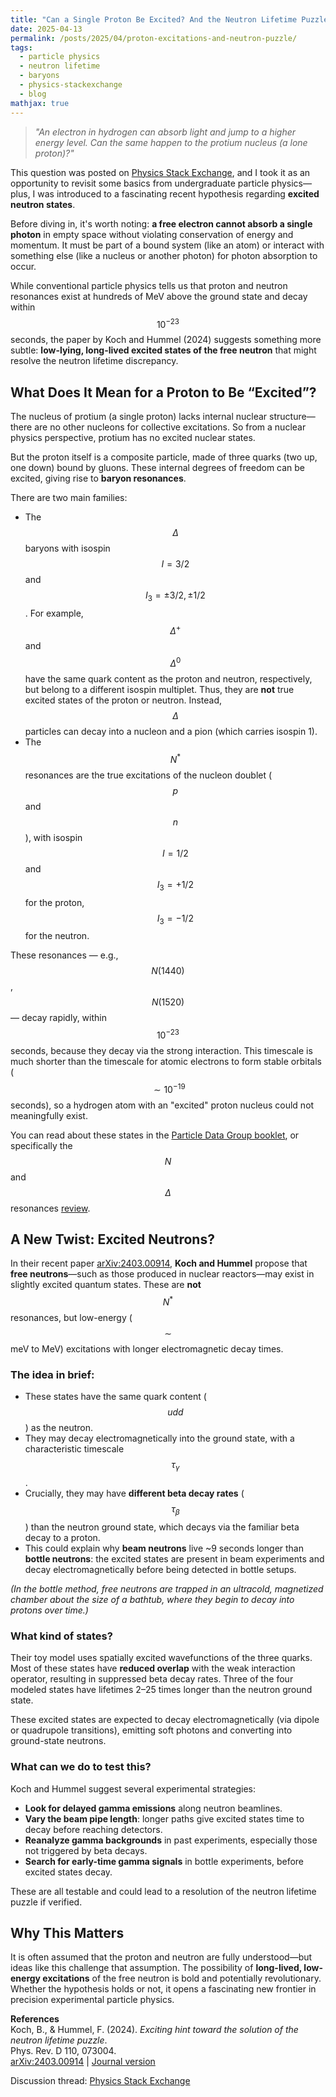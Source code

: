 ```yaml
---
title: "Can a Single Proton Be Excited? And the Neutron Lifetime Puzzle"
date: 2025-04-13
permalink: /posts/2025/04/proton-excitations-and-neutron-puzzle/
tags:
  - particle physics
  - neutron lifetime
  - baryons
  - physics-stackexchange
  - blog
mathjax: true
---
```


> _"An electron in hydrogen can absorb light and jump to a higher energy level. Can the same happen to the protium nucleus (a lone proton)?"_

This question was posted on [Physics Stack Exchange](https://physics.stackexchange.com/q/805534), and I took it as an opportunity to revisit some basics from undergraduate particle physics—plus, I was introduced to a fascinating recent hypothesis regarding **excited neutron states**.

Before diving in, it's worth noting: **a free electron cannot absorb a single photon** in empty space without violating conservation of energy and momentum. It must be part of a bound system (like an atom) or interact with something else (like a nucleus or another photon) for photon absorption to occur.

While conventional particle physics tells us that proton and neutron resonances exist at hundreds of MeV above the ground state and decay within $$10^{-23}$$ seconds, the paper by Koch and Hummel (2024) suggests something more subtle: **low-lying, long-lived excited states of the free neutron** that might resolve the neutron lifetime discrepancy.

## What Does It Mean for a Proton to Be “Excited”?

The nucleus of protium (a single proton) lacks internal nuclear structure—there are no other nucleons for collective excitations. So from a nuclear physics perspective, protium has no excited nuclear states.

But the proton itself is a composite particle, made of three quarks (two up, one down) bound by gluons. These internal degrees of freedom can be excited, giving rise to **baryon resonances**.

There are two main families:
- The $$\Delta$$ baryons with isospin $$I = 3/2$$ and $$I_3 = \pm 3/2, \pm 1/2$$. For example, $$\Delta^+$$ and $$\Delta^0$$ have the same quark content as the proton and neutron, respectively, but belong to a different isospin multiplet. Thus, they are **not** true excited states of the proton or neutron. Instead, $$\Delta$$ particles can decay into a nucleon and a pion (which carries isospin 1).
- The $$N^*$$ resonances are the true excitations of the nucleon doublet ($$p$$ and $$n$$), with isospin $$I = 1/2$$ and $$I_3 = +1/2$$ for the proton, $$I_3 = -1/2$$ for the neutron.

These resonances — e.g., $$N(1440)$$, $$N(1520)$$ — decay rapidly, within $$10^{-23}$$ seconds, because they decay via the strong interaction. This timescale is much shorter than the timescale for atomic electrons to form stable orbitals ($$\sim 10^{-19}$$ seconds), so a hydrogen atom with an "excited" proton nucleus could not meaningfully exist.

You can read about these states in the [Particle Data Group booklet](https://pdg.lbl.gov/2023/download/db2022.pdf), or specifically the $$N$$ and $$\Delta$$ resonances [review](https://pdg.lbl.gov/2023/reviews/rpp2022-rev-n-delta-resonances.pdf).

## A New Twist: Excited Neutrons?

In their recent paper [arXiv:2403.00914](https://arxiv.org/abs/2403.00914), **Koch and Hummel** propose that **free neutrons**—such as those produced in nuclear reactors—may exist in slightly excited quantum states. These are **not** $$N^*$$ resonances, but low-energy ($$\sim$$meV to MeV) excitations with longer electromagnetic decay times.

### The idea in brief:
- These states have the same quark content ($$udd$$) as the neutron.
- They may decay electromagnetically into the ground state, with a characteristic timescale $$\tau_\gamma$$.
- Crucially, they may have **different beta decay rates** ($$\tau_\beta$$) than the neutron ground state, which decays via the familiar beta decay to a proton.
- This could explain why **beam neutrons** live ~9 seconds longer than **bottle neutrons**: the excited states are present in beam experiments and decay electromagnetically before being detected in bottle setups.

_(In the bottle method, free neutrons are trapped in an ultracold, magnetized chamber about the size of a bathtub, where they begin to decay into protons over time.)_

### What kind of states?

Their toy model uses spatially excited wavefunctions of the three quarks. Most of these states have **reduced overlap** with the weak interaction operator, resulting in suppressed beta decay rates. Three of the four modeled states have lifetimes 2–25 times longer than the neutron ground state.

These excited states are expected to decay electromagnetically (via dipole or quadrupole transitions), emitting soft photons and converting into ground-state neutrons.

### What can we do to test this?

Koch and Hummel suggest several experimental strategies:
- **Look for delayed gamma emissions** along neutron beamlines.
- **Vary the beam pipe length**: longer paths give excited states time to decay before reaching detectors.
- **Reanalyze gamma backgrounds** in past experiments, especially those not triggered by beta decays.
- **Search for early-time gamma signals** in bottle experiments, before excited states decay.

These are all testable and could lead to a resolution of the neutron lifetime puzzle if verified.

## Why This Matters

It is often assumed that the proton and neutron are fully understood—but ideas like this challenge that assumption. The possibility of **long-lived, low-energy excitations** of the free neutron is bold and potentially revolutionary. Whether the hypothesis holds or not, it opens a fascinating new frontier in precision experimental particle physics.

**References**  
Koch, B., & Hummel, F. (2024). *Exciting hint toward the solution of the neutron lifetime puzzle*.  
Phys. Rev. D 110, 073004.  
[arXiv:2403.00914](https://arxiv.org/abs/2403.00914) | [Journal version](https://journals.aps.org/prd/abstract/10.1103/PhysRevD.110.073004)

Discussion thread: [Physics Stack Exchange](https://physics.stackexchange.com/q/805534)
